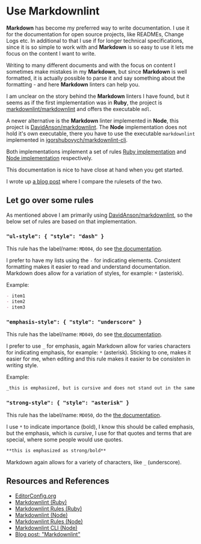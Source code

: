 # Use Markdownlint

**Markdown** has become my preferred way to write documentation. I use it for the documentation for open source projects, like READMEs, Change Logs etc. In additional to that I use if for longer technical specifications, since it is so simple to work with and **Markdown** is so easy to use it lets me focus on the content I want to write.

Writing to many different documents and with the focus on content I sometimes make mistakes in my **Markdown**, but since **Markdown** is well formatted, it is actually possible to parse it and say something about the formatting - and here **Markdown** linters can help you.

I am unclear on the story behind the **Markdown** linters I have found, but it seems as if the first implementation was in **Ruby**, the project is [markdownlint/markdownlint][markdownlint_ruby] and offers the executable `mdl`.

A newer alternative is the **Markdown** linter implemented in **Node**, this project is  [DavidAnson/markdownlint][markdownlint_node]. The **Node** implementation does not hold it's own executable, there you have to use the executable `markdownlint` implemented in [igorshubovych/markdownlint-cli][markdownlint_cli].

Both implementations implement a set of rules [Ruby implementation][markdownlint_rules_ruby] and [Node implementation][markdownlint_rules_node] respectively.

This documentation is nice to have close at hand when you get started.

I wrote up [a blog post][devtojonasbn] where I compare the rulesets of the two.

## Let go over some rules

As mentioned above I am primarily using [DavidAnson/markdownlint][markdownlint_node], so the below set of rules are based on that implementation.

### `"ul-style": { "style": "dash" }`

This rule has the label/name: `MD004`, do see [the documentation][MD004].

I prefer to have my lists using the `-` for indicating elements. Consistent formatting makes it easier to read and understand documentation. Markdown does allow for a variation of styles, for example: `*` (asterisk).

Example:

```markdown
- item1
- item2
- item3
```

### `"emphasis-style": { "style": "underscore" }`

This rule has the label/name: `MD049`, do see [the documentation][MD049].

I prefer to use `_` for emphasis, again Markdown allow for varies characters for indicating emphasis, for example: `*` (asterisk). Sticking to one, makes it easier for me, when editing and this rule makes it easier to be consisten in writing style.

Example:

```markdown
_this is emphasized, but is cursive and does not stand out in the same manner as bold IMHO_
```

### `"strong-style": { "style": "asterisk" }`

This rule has the label/name: `MD050`, do the [the documentation][MD050].

I use `*` to indicate importance (bold), I know this should be called emphasis, but the emphasis, which is _cursive_, I use for that quotes and terms that are special, where some people would use quotes.

```markdown
**this is emphasized as strong/bold**
```

Markdown again allows for a variety of characters, like `_` (underscore).

## Resources and References

- [EditorConfig.org](https://editorconfig.org/)
- [Markdownlint (Ruby)][markdownlint_ruby]
- [Markdownlint Rules (Ruby)][markdownlint_rules_ruby]
- [Markdownlint (Node)][markdownlint_node]
- [Markdownlint Rules (Node)][markdownlint_rules_node]
- [Markdownlint CLI (Node)][markdownlint_cli]
- [Blog post: "Markdownlint"][devtojonasbn]

[markdownlint_rules_ruby]: https://github.com/markdownlint/markdownlint/blob/master/docs/RULES.md
[markdownlint_cli]: https://github.com/igorshubovych/markdownlint-cli
[markdownlint_rules_node]: https://github.com/DavidAnson/markdownlint/blob/master/doc/Rules.md
[markdownlint_node]: https://github.com/DavidAnson/markdownlint
[markdownlint_ruby]: https://github.com/markdownlint/markdownlint
[devtojonasbn]: https://dev.to/jonasbn/blog-post-markdownlint-24ig
[MD004]: https://github.com/DavidAnson/markdownlint/blob/main/doc/Rules.md#md004---unordered-list-style
[MD049]: https://github.com/DavidAnson/markdownlint/blob/main/doc/Rules.md#md049---emphasis-style
[MD050]: https://github.com/DavidAnson/markdownlint/blob/main/doc/Rules.md#md050---strong-style
